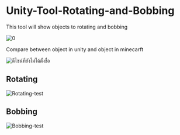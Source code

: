 # Unity-Tool-Rotating-and-Bobbing
This tool will show objects to rotating and bobbing 

![0](https://github.com/user-attachments/assets/4d3aa3ed-c268-47e4-93f9-b2a380fa67d2)

Compare between object in unity and object in minecarft 

![ดีไซน์ที่ยังไม่ได้ตั้งชื่อ](https://github.com/user-attachments/assets/d4da0ba8-d166-4976-bba1-f7b955b67d82)

<h2><b>Rotating</b></h2>

![Rotating-test](https://github.com/user-attachments/assets/e300a25b-f3ec-4eef-880e-9ac2be333287)

<h2><b>Bobbing</b></h2>

 ![Bobbing-test](https://github.com/user-attachments/assets/b91f0b25-0f5c-4afa-be0c-3603ba903c77)
